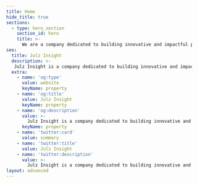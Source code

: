 ```yaml
---
title: Home
hide_title: true
sections:
  - type: hero_section
    section_id: hero
    title: >-
      We are a company dedicated to building innovative and impactful products, brands, experiences and technologies.
seo:
  title: Julz Insight
  description: >-
   Julz Insight is a company dedicated to building innovative and impactful products, brands, experiences, and technologies. We are driven by our passion and curiosity for innovative, storytelling, product design and value addition.
  extra:
    - name: 'og:type'
      value: website
      keyName: property
    - name: 'og:title'
      value: Julz Insight
      keyName: property
    - name: 'og:description'
      value: >-
        Julz Insight is a company dedicated to building innovative and impactful products, brands, experiences, and technologies. We are driven by our passion and curiosity for innovative, storytelling, product design and value addition.
      keyName: property
    - name: 'twitter:card'
      value: summary
    - name: 'twitter:title'
      value: Julz Insight
    - name: 'twitter:description'
      value: >-
        Julz Insight is a company dedicated to building innovative and impactful products, brands, experiences, and technologies. We are driven by our passion and curiosity for innovative, storytelling, product design and value addition.
layout: advanced
---
```

